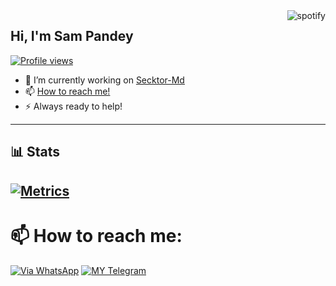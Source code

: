 <img src="https://spotify-github-profile.vercel.app/api/view?uid=31tvn6y7tjpbzwvacw3iitologtq&cover_image=true&theme=default&bar_color=00ff00&bar_color_cover=true" alt="spotify" align="right"/>

## Hi, I'm Sam Pandey
[![Profile views](https://komarev.com/ghpvc/?username=sampandey&label=Profile%20views)](https://github.com/SamPandey001)
- 💫 I’m currently working on [Secktor-Md](https://github.com/SamPandey001/Secktor-Md)
- 📫 [How to reach me!](https://github.com/SamPandey001/SamPandey001/blob/main/README.md#-how-to-reach-me)
- ⚡ Always ready to help!

---
## 📊 Stats

[![Metrics](https://metrics.lecoq.io/SamPandey001?template=classic&base.header=0&base.metadata=0&isocalendar=1&languages=1&people=1&isocalendar.duration=half-year&languages.limit=8&languages.sections=most-used&languages.colors=github&languages.threshold=0%25&languages.indepth=false&languages.recent.load=300&languages.recent.days=14&people.limit=24&people.size=28&people.types=followers%2C%20following&people.identicons=false&people.shuffle=false&config.timezone=Asia%2FCalcutta)](https://github.com/SamPandey001/Secktor-Md)
---
# 📫 How to reach me:
[![Via WhatsApp](https://img.shields.io/badge/WhatsApp-25D366?style=for-the-badge&logo=whatsapp&logoColor=white)](https://wa.me/919628516236)
[![MY Telegram](https://img.shields.io/badge/telegram-1b77FF.svg?style=for-the-badge&logo=telegram)](https://t.me/Sam_Pandey) <br>
